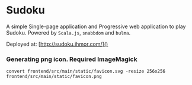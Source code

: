 # Sudoku

A simple Single-page application and Progressive web application to play Sudoku. Powered by `Scala.js`, `snabbdom` and `bulma`.

Deployed at: [http://sudoku.ihmor.com/]()

### Generating png icon. Required ImageMagick
```convert frontend/src/main/static/favicon.svg -resize 256x256 frontend/src/main/static/favicon.png```
